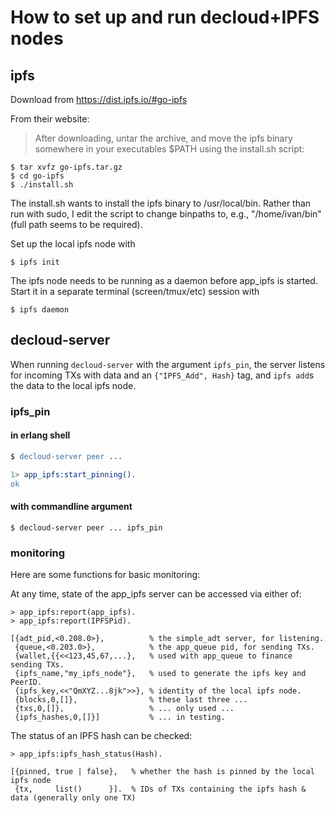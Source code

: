 # How to set up and run decloud+IPFS nodes

## ipfs

Download from https://dist.ipfs.io/#go-ipfs

From their website:

> After downloading, untar the archive, and move the ipfs binary somewhere in your executables $PATH using the install.sh script:
>
```
$ tar xvfz go-ipfs.tar.gz
$ cd go-ipfs
$ ./install.sh
```

The install.sh wants to install the ipfs binary to /usr/local/bin.  Rather than run with sudo, I edit the script to change binpaths to, e.g., "/home/ivan/bin" (full path seems to be required).

Set up the local ipfs node with

```
$ ipfs init
```

The ipfs node needs to be running as a daemon before app_ipfs is started.  Start it in a separate terminal (screen/tmux/etc) session with

```
$ ipfs daemon
```

## decloud-server

When running `decloud-server` with the argument `ipfs_pin`, the server listens for incoming TXs with data and an `{"IPFS_Add", Hash}` tag, and `ipfs add`s the data to the local ipfs node.

### ipfs_pin

#### in erlang shell

```erlang
$ decloud-server peer ...

1> app_ipfs:start_pinning().
ok
```

#### with commandline argument

```
$ decloud-server peer ... ipfs_pin
```

### monitoring

Here are some functions for basic monitoring:

At any time, state of the app_ipfs server can be accessed via either of:

```
> app_ipfs:report(app_ipfs).
> app_ipfs:report(IPFSPid).

[{adt_pid,<0.208.0>},          % the simple_adt server, for listening.
 {queue,<0.203.0>},            % the app_queue pid, for sending TXs.
 {wallet,{{<<123,45,67,...},   % used with app_queue to finance sending TXs.
 {ipfs_name,"my_ipfs_node"},   % used to generate the ipfs key and PeerID.
 {ipfs_key,<<"QmXYZ...8jk">>}, % identity of the local ipfs node.
 {blocks,0,[]},                % these last three ...
 {txs,0,[]},                   % ... only used ...
 {ipfs_hashes,0,[]}]           % ... in testing.
```

The status of an IPFS hash can be checked:

```
> app_ipfs:ipfs_hash_status(Hash).

[{pinned, true | false},   % whether the hash is pinned by the local ipfs node
 {tx,     list()      }].  % IDs of TXs containing the ipfs hash & data (generally only one TX)
```
